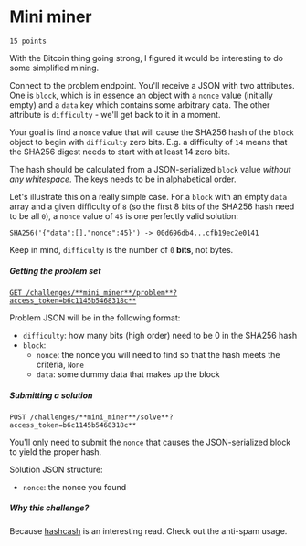 # Mini miner

`15 points`

With the Bitcoin thing going strong, I figured it would be interesting to do some simplified mining.

Connect to the problem endpoint. You'll receive a JSON with two attributes. One is `block`, which is in essence an object with a `nonce` value (initially empty) and a `data` key which contains some arbitrary data. The other attribute is `difficulty` - we'll get back to it in a moment.

Your goal is find a `nonce` value that will cause the SHA256 hash of the `block` object to begin with `difficulty` zero bits. E.g. a difficulty of `14` means that the SHA256 digest needs to start with at least 14 zero bits.

The hash should be calculated from a JSON-serialized `block` value _without any whitespace_. The keys needs to be in alphabetical order.

Let's illustrate this on a really simple case. For a `block` with an empty `data` array and a given difficulty of `8` (so the first 8 bits of the SHA256 hash need to be all `0`), a `nonce` value of `45` is one perfectly valid solution:

`SHA256('{"data":[],"nonce":45}') -> 00d696db4...cfb19ec2e0141`

Keep in mind, `difficulty` is the number of `0` **bits**, not bytes.

##### Getting the problem set

[`GET /challenges/**mini_miner**/problem**?access_token=b6c1145b5468318c**`](/challenges/mini_miner/problem?access_token=b6c1145b5468318c)

Problem JSON will be in the following format:

*   `difficulty`: how many bits (high order) need to be 0 in the SHA256 hash
*   `block`:
    *   `nonce`: the nonce you will need to find so that the hash meets the criteria, `None`
    *   `data`: some dummy data that makes up the block

##### Submitting a solution

`POST /challenges/**mini_miner**/solve**?access_token=b6c1145b5468318c**`

You'll only need to submit the `nonce` that causes the JSON-serialized block to yield the proper hash.

Solution JSON structure:

*   `nonce`: the nonce you found

##### Why this challenge?

Because [hashcash](https://en.wikipedia.org/wiki/Hashcash) is an interesting read. Check out the anti-spam usage.